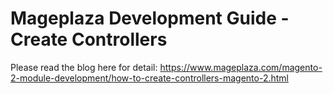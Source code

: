 # Mageplaza Development Guide - Create Controllers

Please read the blog here for detail: https://www.mageplaza.com/magento-2-module-development/how-to-create-controllers-magento-2.html
